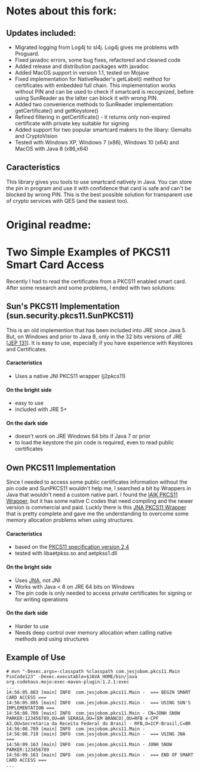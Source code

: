 # Notes about this fork:
## Updates included:
- Migrated logging from Log4j to sl4j. Log4j gives me problems with Proguard. 
- Fixed javadoc errors, some bug fixes, refactored and cleaned code
- Added release and distribution packages with javadoc
- Added MacOS support in version 1.1, tested on Mojave
- Fixed implementation for NativeReader's getLabel() method for certificates with embedded full chain. This implementation works without PIN and can be used to check if smartcard is recognized, before using SunReader as the latter can block it with wrong PIN.
- Added two convenience methods to SunReader implementation: getCertificate() and getKeystore()
- Refined filtering in getCertificate() - it returns only non-expired certificate with private key suitable for signing
- Added support for two popular smartcard makers to the libary: Gemalto and CryptoVision
- Tested with Windows XP, Windows 7 (x86), Windows 10 (x64) and MacOS with Java 8 (x86,x64)

## Caracteristics
This library gives you tools to use smartcard natively in Java. You can store the pin in program and use it with confidence that card is safe and can't be blocked by wrong PIN. This is the best possible solution for transparent use of crypto services with QES (and the easiest too).

# Original readme:
# Two Simple Examples of PKCS11 Smart Card Access

Recently I had to read the certificates from a PKCS11 enabled smart card. After some research and some problems, I ended with two solutions:

## Sun's PKCS11 Implementation (sun.security.pkcs11.SunPKCS11)
This is an old implemention that has been included into JRE since Java 5. But, on Windows and prior to Java 8, only in the 32 bits versions of JRE [[JEP 131](http://openjdk.java.net/jeps/131)].
It is easy to use, especially if you have experience with Keystores and Certificates.

#### Caracteristics
- Uses a native JNI PKCS11 wrapper (j2pkcs11)

#### On the bright side
- easy to use
- included with JRE 5+

#### On the dark side
- doesn't work on JRE Windows 64 bits if Java 7 or prior
- to load the keystore the pin code is required, even to read public certificates

## Own PKCS11 Implementation 
Since I needed to access some public certificates information without the pin code and SunPKCS11 wouldn't help me, I searched a bit by Wrappers in Java that wouldn't need a custom native part.
I found the [IAIK PKCS11 Wrapper](https://github.com/mikma/pkcs11wrapper), but it has some native C codes that need compiling and the newer version is commercial and paid.
Luckly there is this [JNA PKCS11 Wrapper](https://github.com/joelhockey/jacknji11) that is pretty complete and gave me the understanding to overcome some memory allocation problems when using structures.

#### Caracteristics
- based on the [PKCS11 specification version 2.4](http://docs.oasis-open.org/pkcs11/pkcs11-base/v2.40/os/pkcs11-base-v2.40-os.html)
- tested with libaetpkss.so and aetpkss1.dll

#### On the bright side
- Uses [JNA](https://github.com/java-native-access/jna), not JNI
- Works with Java < 8 on JRE 64 bits on Windows
- The pin code is only needed to access private certificates for signing or for writing operations

#### On the dark side
- Harder to use
- Needs deep control over memory allocation when calling native methods and using structures

## Example of Use
```
# mvn "-Dexec.args=-classpath %classpath com.jesjobom.pkcs11.Main PinCode123" -Dexec.executable=$JAVA_HOME/bin/java org.codehaus.mojo:exec-maven-plugin:1.2.1:exec
...                                                                        
14:56:05.883 [main] INFO  com.jesjobom.pkcs11.Main -  === BEGIN SMART CARD ACCESS ===
14:56:05.885 [main] INFO  com.jesjobom.pkcs11.Main -  === USING SUN'S IMPLEMENTATION ===
14:56:08.709 [main] INFO  com.jesjobom.pkcs11.Main - CN=JONH SNOW PARKER:123456789,OU=AR SERASA,OU=(EM BRANCO),OU=RFB e-CPF A3,OU=Secretaria da Receita Federal do Brasil - RFB,O=ICP-Brasil,C=BR
14:56:08.709 [main] INFO  com.jesjobom.pkcs11.Main - 
14:56:08.710 [main] INFO  com.jesjobom.pkcs11.Main -  === USING JNA ===
14:56:09.163 [main] INFO  com.jesjobom.pkcs11.Main - JONH SNOW PARKER:123456789
14:56:09.163 [main] INFO  com.jesjobom.pkcs11.Main -  === END OF SMART CARD ACCESS ===
...
```
